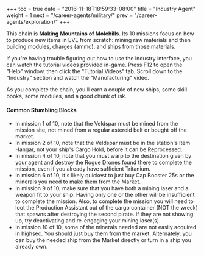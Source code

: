+++ toc = true date = "2016-11-18T18:59:33-08:00" title = "Industry Agent" weight = 1 next = "/career-agents/military/" prev = "/career-agents/exploration/" +++

This chain is **Making Mountains of Molehills**. Its 10 missions focus on how to produce new items in EVE from scratch: mining raw materials and then building modules, charges (ammo), and ships from those materials.

If you're having trouble figuring out how to use the industry interface, you can watch the tutorial videos provided in-game. Press F12 to open the "Help" window, then click the "Tutorial Videos" tab. Scroll down to the "Industry" section and watch the "Manufacturing" video.

As you complete the chain, you'll earn a couple of new ships, some skill books, some modules, and a good chunk of isk.

#### Common Stumbling Blocks

- In mission 1 of 10, note that the Veldspar must be mined from the mission site, not mined from a regular asteroid belt or bought off the market.
- In mission 2 of 10, note that the Veldspar must be in the station's Item Hangar, not your ship's Cargo Hold, before it can be Reprocessed.
- In mission 4 of 10, note that you must warp to the destination given by your agent and destroy the Rogue Drones found there to complete the mission, even if you already have sufficient Tritanium.
- In mission 6 of 10, it's likely quickest to just buy Cap Booster 25s or the minerals you need to make them from the Market.
- In mission 9 of 10, make sure that you have both a mining laser and a weapon fit to your ship. Having only one or the other will be insufficient to complete the mission. Also, to complete the mission you will need to loot the Production Assistant out of the cargo container (NOT the wreck) that spawns after destroying the second pirate. If they are not showing up, try deactivating and re-engaging your mining laser(s).
- In mission 10 of 10, some of the minerals needed are not easily acquired in highsec. You should just buy them from the market. Alternately, you can buy the needed ship from the Market directly or turn in a ship you already own.